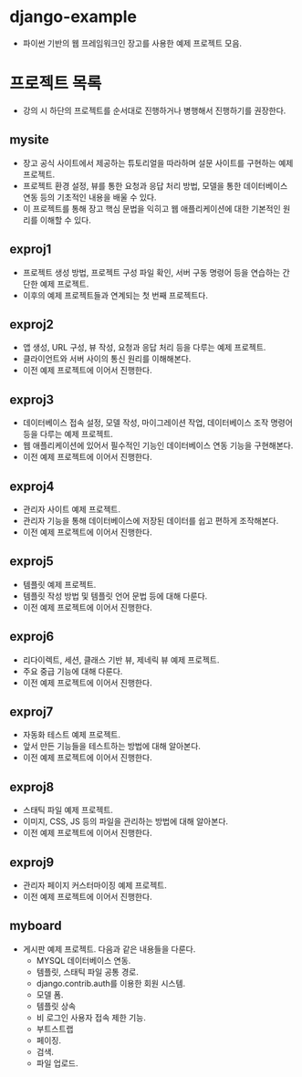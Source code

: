 # django-example
- 파이썬 기반의 웹 프레임워크인 장고를 사용한 예제 프로젝트 모음.

# 프로젝트 목록
- 강의 시 하단의 프로젝트를 순서대로 진행하거나 병행해서 진행하기를 권장한다.

## mysite
- 장고 공식 사이트에서 제공하는 튜토리얼을 따라하며 설문 사이트를 구현하는 예제 프로젝트.
- 프로젝트 환경 설정, 뷰를 통한 요청과 응답 처리 방법, 모델을 통한 데이터베이스 연동 등의 기초적인 내용을 배울 수 있다.
- 이 프로젝트를 통해 장고 핵심 문법을 익히고 웹 애플리케이션에 대한 기본적인 원리를 이해할 수 있다.

## exproj1
- 프로젝트 생성 방법, 프로젝트 구성 파일 확인, 서버 구동 명령어 등을 연습하는 간단한 예제 프로젝트.
- 이후의 예제 프로젝트들과 연계되는 첫 번째 프로젝트다.

## exproj2
- 앱 생성, URL 구성, 뷰 작성, 요청과 응답 처리 등을 다루는 예제 프로젝트.
- 클라이언트와 서버 사이의 통신 원리를 이해해본다.
- 이전 예제 프로젝트에 이어서 진행한다.

## exproj3
- 데이터베이스 접속 설정, 모델 작성, 마이그레이션 작업, 데이터베이스 조작 명령어 등을 다루는 예제 프로젝트.
- 웹 애플리케이션에 있어서 필수적인 기능인 데이터베이스 연동 기능을 구현해본다.
- 이전 예제 프로젝트에 이어서 진행한다.

## exproj4
- 관리자 사이트 예제 프로젝트.
- 관리자 기능을 통해 데이터베이스에 저장된 데이터를 쉽고 편하게 조작해본다.
- 이전 예제 프로젝트에 이어서 진행한다.

## exproj5
- 템플릿 예제 프로젝트.
- 템플릿 작성 방법 및 템플릿 언어 문법 등에 대해 다룬다.
- 이전 예제 프로젝트에 이어서 진행한다.

## exproj6
- 리다이렉트, 세션, 클래스 기반 뷰, 제네릭 뷰 예제 프로젝트.
- 주요 중급 기능에 대해 다룬다.
- 이전 예제 프로젝트에 이어서 진행한다.

## exproj7
- 자동화 테스트 예제 프로젝트.
- 앞서 만든 기능들을 테스트하는 방법에 대해 알아본다.
- 이전 예제 프로젝트에 이어서 진행한다.

## exproj8
- 스태틱 파일 예제 프로젝트.
- 이미지, CSS, JS 등의 파일을 관리하는 방법에 대해 알아본다.
- 이전 예제 프로젝트에 이어서 진행한다.

## exproj9
- 관리자 페이지 커스터마이징 예제 프로젝트.
- 이전 예제 프로젝트에 이어서 진행한다.

## myboard
- 게시판 예제 프로젝트. 다음과 같은 내용들을 다룬다.
  - MYSQL 데이터베이스 연동.
  - 템플릿, 스태틱 파일 공통 경로.
  - django.contrib.auth를 이용한 회원 시스템.
  - 모델 폼.
  - 템플릿 상속
  - 비 로그인 사용자 접속 제한 기능.
  - 부트스트랩
  - 페이징.
  - 검색.
  - 파일 업로드.